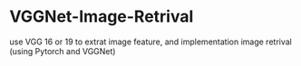 # VGGNet-Image-Retrival
use VGG 16 or 19 to extrat image feature, and implementation image retrival (using Pytorch and VGGNet)
